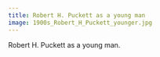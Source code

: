```yaml
---
title: Robert H. Puckett as a young man
image: 1900s_Robert_H_Puckett_younger.jpg
---
```


Robert H. Puckett as a young man.